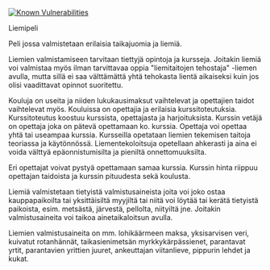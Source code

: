 [![Known Vulnerabilities](https://snyk.io/test/github/antero71/liemipeli/badge.svg?targetFile=pom.xml)](https://snyk.io/test/github/antero71/liemipeli?targetFile=pom.xml)

Liemipeli 

Peli jossa valmistetaan erilaisia taikajuomia ja liemiä.

Liemien valmistamiseen tarvitaan tiettyjä opintoja ja kursseja. Joitakin liemiä voi valmistaa
myös ilman tarvittavaa oppia "liemitaitojen tehostaja" -liemen avulla, mutta sillä ei saa välttämättä
yhtä tehokasta lientä aikaiseksi kuin jos olisi vaadittavat opinnot suoritettu.

Kouluja on useita ja niiden lukukausimaksut vaihtelevat ja opettajien taidot vaihtelevat myös.
Kouluissa on opettajia ja erilaisia kurssitoteutuksia. Kurssitoteutus koostuu kurssista, opettajasta ja 
harjoituksista. Kurssin vetäjä on opettaja joka on pätevä opettamaan ko. kurssia. Opettaja voi opettaa 
yhtä tai useampaa kurssia. Kursseilla opetataan liemien tekemisen taitoja teoriassa ja käytönnössä. Liementekoloitsuja opetellaan ahkerasti ja aina ei voida välttyä epäonnistumisilta ja pieniltä 
onnettomuuksilta.

Eri opettajat voivat pystyä opettamaan samaa kurssia. Kurssin hinta riippuu opettajan taidoista ja 
kurssin pituudesta sekä koulusta.

Liemiä valmistetaan tietyistä valmistusaineista joita voi joko ostaa kauppapaikoilta tai 
yksittäisiltä myyjiltä tai niitä voi löytää tai kerätä tietyistä paikoista, esim. metsästä, järvestä, 
pellolta, niityiltä jne. Joitakin valmistusaineita voi taikoa ainetaikaloitsun avulla.

Liemien valmistusaineita on mm. lohikäärmeen maksa, yksisarvisen veri, kuivatut rotanhännät, 
taikasienimetsän myrkkykärpässienet, parantavat yrtit, parantavien yrittien juuret, ankeuttajan 
viitanlieve, pippurin lehdet ja kukat. 
